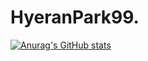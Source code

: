 # HyeranPark99.
[![Anurag's GitHub stats](https://github-readme-stats.vercel.app/api?username=hyeran99)](https://github.com/anuraghazra/github-readme-stats)
